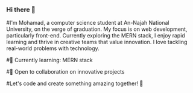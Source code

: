 ### Hi there 👋

#I'm Mohamad, a computer science student at An-Najah National University, on the verge of graduation. My focus is on web development, particularly front-end. Currently exploring the MERN stack, I enjoy rapid learning and thrive in creative teams that value innovation. I love tackling real-world problems with technology.

#🌱 Currently learning: MERN stack

#👯 Open to collaboration on innovative projects

#Let's code and create something amazing together! 🚀

